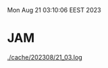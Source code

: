 Mon Aug 21 03:10:06 EEST 2023
# JAM
<a href='./cache/202308/21_03.log'>./cache/202308/21_03.log</a>
